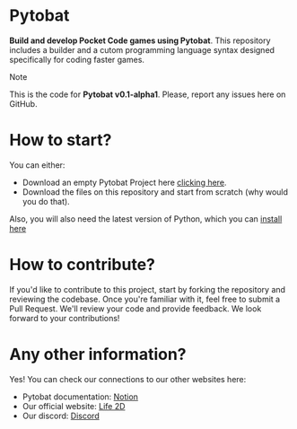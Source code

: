 # Pytobat
**Build and develop Pocket Code games using Pytobat**. This repository includes a builder and a cutom programming language syntax designed specifically for coding faster games.

> [!NOTE]
> This is the code for **Pytobat v0.1-alpha1**. Please, report any issues here on GitHub.

# How to start?
You can either\:
- Download an empty Pytobat Project here [clicking here](https://www.youtube.com/watch?v=dQw4w9WgXcQ).
- Download the files on this repository and start from scratch (why would you do that).

Also, you will also need the latest version of Python, which you can [install here](https://www.python.org/downloads/)

# How to contribute?
If you'd like to contribute to this project, start by forking the repository and reviewing the codebase. Once you're familiar with it, feel free to submit a Pull Request. We'll review your code and provide feedback. We look forward to your contributions!

# Any other information?
Yes! You can check our connections to our other websites here:
- Pytobat documentation: [Notion](https://lovely-brass-3bb.notion.site/Pytobat-74d3ef3c397541d89e3c562c5d10c017)
- Our official website: [Life 2D](https://life2d.serv00.net/pytobat/)
- Our discord: [Discord](https://life2d.serv00.net/pytobat/discord/)